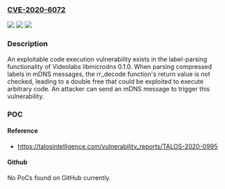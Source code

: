 ### [CVE-2020-6072](https://cve.mitre.org/cgi-bin/cvename.cgi?name=CVE-2020-6072)
![](https://img.shields.io/static/v1?label=Product&message=Videolabs&color=blue)
![](https://img.shields.io/static/v1?label=Version&message=Videolabs%20libmircodns%200.1.0%20&color=brightgreen)
![](https://img.shields.io/static/v1?label=Vulnerability&message=%20code%20execution&color=brightgreen)

### Description

An exploitable code execution vulnerability exists in the label-parsing functionality of Videolabs libmicrodns 0.1.0. When parsing compressed labels in mDNS messages, the rr_decode function's return value is not checked, leading to a double free that could be exploited to execute arbitrary code. An attacker can send an mDNS message to trigger this vulnerability.

### POC

#### Reference
- https://talosintelligence.com/vulnerability_reports/TALOS-2020-0995

#### Github
No PoCs found on GitHub currently.

